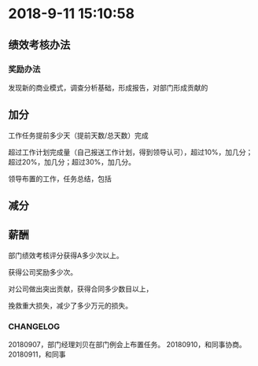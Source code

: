 
# 2018-9-11 15:10:58

## 绩效考核办法

### 奖励办法

发现新的商业模式，调查分析基础，形成报告，对部门形成贡献的
























## 加分

工作任务提前多少天（提前天数/总天数）完成

超过工作计划完成量（自己报送工作计划，得到领导认可），超过10%，加几分；超过20%，加几分；超过30%，加几分。

领导布置的工作，任务总结，包括






## 减分

##  薪酬

部门绩效考核评分获得A多少次以上。

获得公司奖励多少次。

对公司做出突出贡献，获得合同多少数目以上，

挽救重大损失，减少了多少万元的损失。






### CHANGELOG
20180907，部门经理刘贝在部门例会上布置任务。
20180910，和同事协商。
20180911，和同事




<!--stackedit_data:
eyJoaXN0b3J5IjpbLTE5NDkwMDE3MzgsNzg1NTM2MDI3XX0=
-->
